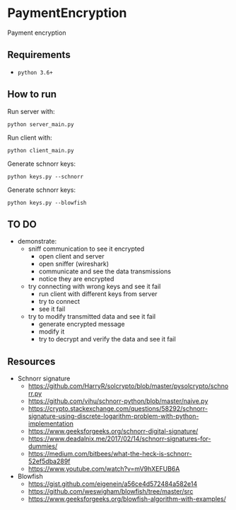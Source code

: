 # PaymentEncryption
Payment encryption

## Requirements

- `python 3.6+`

## How to run

Run server with:
```shell
python server_main.py
```

Run client with:
```shell
python client_main.py
```

Generate schnorr keys:
```shell
python keys.py --schnorr
```

Generate schnorr keys:
```shell
python keys.py --blowfish
```

## TO DO

- demonstrate:
  - sniff communication to see it encrypted
    - open client and server
    - open sniffer (wireshark)
    - communicate and see the data transmissions
    - notice they are encrypted
  - try connecting with wrong keys and see it fail
    - run client with different keys from server
    - try to connect
    - see it fail
  - try to modify transmitted data and see it fail
    - generate encrypted message
    - modify it
    - try to decrypt and verify the data and see it fail
  
## Resources

- Schnorr signature
    - https://github.com/HarryR/solcrypto/blob/master/pysolcrypto/schnorr.py
    - https://github.com/vihu/schnorr-python/blob/master/naive.py
    - https://crypto.stackexchange.com/questions/58292/schnorr-signature-using-discrete-logarithm-problem-with-python-implementation
    - https://www.geeksforgeeks.org/schnorr-digital-signature/
    - https://www.deadalnix.me/2017/02/14/schnorr-signatures-for-dummies/
    - https://medium.com/bitbees/what-the-heck-is-schnorr-52ef5dba289f
    - https://www.youtube.com/watch?v=mV9hXEFUB6A
- Blowfish
  - https://gist.github.com/eigenein/a56ce4d572484a582e14
  - https://github.com/weswigham/blowfish/tree/master/src
  - https://www.geeksforgeeks.org/blowfish-algorithm-with-examples/
  